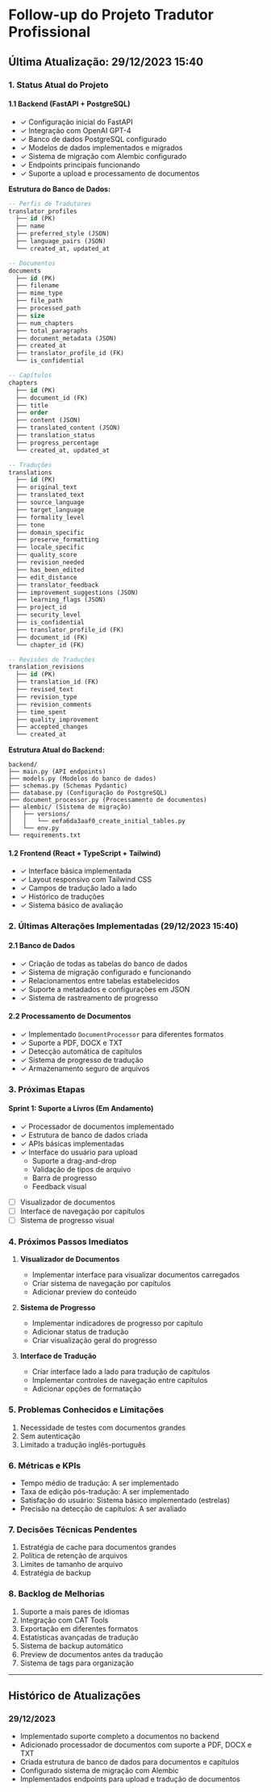 # Follow-up do Projeto Tradutor Profissional

## Última Atualização: 29/12/2023 15:40

### 1. Status Atual do Projeto

#### 1.1 Backend (FastAPI + PostgreSQL)
- ✓ Configuração inicial do FastAPI
- ✓ Integração com OpenAI GPT-4
- ✓ Banco de dados PostgreSQL configurado
- ✓ Modelos de dados implementados e migrados
- ✓ Sistema de migração com Alembic configurado
- ✓ Endpoints principais funcionando
- ✓ Suporte a upload e processamento de documentos

**Estrutura do Banco de Dados:**
```sql
-- Perfis de Tradutores
translator_profiles
  ├── id (PK)
  ├── name
  ├── preferred_style (JSON)
  ├── language_pairs (JSON)
  └── created_at, updated_at

-- Documentos
documents
  ├── id (PK)
  ├── filename
  ├── mime_type
  ├── file_path
  ├── processed_path
  ├── size
  ├── num_chapters
  ├── total_paragraphs
  ├── document_metadata (JSON)
  ├── created_at
  ├── translator_profile_id (FK)
  └── is_confidential

-- Capítulos
chapters
  ├── id (PK)
  ├── document_id (FK)
  ├── title
  ├── order
  ├── content (JSON)
  ├── translated_content (JSON)
  ├── translation_status
  ├── progress_percentage
  └── created_at, updated_at

-- Traduções
translations
  ├── id (PK)
  ├── original_text
  ├── translated_text
  ├── source_language
  ├── target_language
  ├── formality_level
  ├── tone
  ├── domain_specific
  ├── preserve_formatting
  ├── locale_specific
  ├── quality_score
  ├── revision_needed
  ├── has_been_edited
  ├── edit_distance
  ├── translator_feedback
  ├── improvement_suggestions (JSON)
  ├── learning_flags (JSON)
  ├── project_id
  ├── security_level
  ├── is_confidential
  ├── translator_profile_id (FK)
  ├── document_id (FK)
  └── chapter_id (FK)

-- Revisões de Traduções
translation_revisions
  ├── id (PK)
  ├── translation_id (FK)
  ├── revised_text
  ├── revision_type
  ├── revision_comments
  ├── time_spent
  ├── quality_improvement
  ├── accepted_changes
  └── created_at
```

**Estrutura Atual do Backend:**
```
backend/
├── main.py (API endpoints)
├── models.py (Modelos do banco de dados)
├── schemas.py (Schemas Pydantic)
├── database.py (Configuração do PostgreSQL)
├── document_processor.py (Processamento de documentos)
├── alembic/ (Sistema de migração)
│   ├── versions/
│   │   └── eefa6da3aaf0_create_initial_tables.py
│   └── env.py
└── requirements.txt
```

#### 1.2 Frontend (React + TypeScript + Tailwind)
- ✓ Interface básica implementada
- ✓ Layout responsivo com Tailwind CSS
- ✓ Campos de tradução lado a lado
- ✓ Histórico de traduções
- ✓ Sistema básico de avaliação

### 2. Últimas Alterações Implementadas (29/12/2023 15:40)

#### 2.1 Banco de Dados
- ✓ Criação de todas as tabelas do banco de dados
- ✓ Sistema de migração configurado e funcionando
- ✓ Relacionamentos entre tabelas estabelecidos
- ✓ Suporte a metadados e configurações em JSON
- ✓ Sistema de rastreamento de progresso

#### 2.2 Processamento de Documentos
- ✓ Implementado `DocumentProcessor` para diferentes formatos
- ✓ Suporte a PDF, DOCX e TXT
- ✓ Detecção automática de capítulos
- ✓ Sistema de progresso de tradução
- ✓ Armazenamento seguro de arquivos

### 3. Próximas Etapas

#### Sprint 1: Suporte a Livros (Em Andamento)
- ✓ Processador de documentos implementado
- ✓ Estrutura de banco de dados criada
- ✓ APIs básicas implementadas
- ✓ Interface do usuário para upload
  - Suporte a drag-and-drop
  - Validação de tipos de arquivo
  - Barra de progresso
  - Feedback visual
- [ ] Visualizador de documentos
- [ ] Interface de navegação por capítulos
- [ ] Sistema de progresso visual

### 4. Próximos Passos Imediatos

1. **Visualizador de Documentos**
   - Implementar interface para visualizar documentos carregados
   - Criar sistema de navegação por capítulos
   - Adicionar preview do conteúdo

2. **Sistema de Progresso**
   - Implementar indicadores de progresso por capítulo
   - Adicionar status de tradução
   - Criar visualização geral do progresso

3. **Interface de Tradução**
   - Criar interface lado a lado para tradução de capítulos
   - Implementar controles de navegação entre capítulos
   - Adicionar opções de formatação

### 5. Problemas Conhecidos e Limitações
1. Necessidade de testes com documentos grandes
2. Sem autenticação
3. Limitado a tradução inglês-português

### 6. Métricas e KPIs
- Tempo médio de tradução: A ser implementado
- Taxa de edição pós-tradução: A ser implementado
- Satisfação do usuário: Sistema básico implementado (estrelas)
- Precisão na detecção de capítulos: A ser avaliado

### 7. Decisões Técnicas Pendentes
1. Estratégia de cache para documentos grandes
2. Política de retenção de arquivos
3. Limites de tamanho de arquivo
4. Estratégia de backup

### 8. Backlog de Melhorias
1. Suporte a mais pares de idiomas
2. Integração com CAT Tools
3. Exportação em diferentes formatos
4. Estatísticas avançadas de tradução
5. Sistema de backup automático
6. Preview de documentos antes da tradução
7. Sistema de tags para organização

---

## Histórico de Atualizações

### 29/12/2023
- Implementado suporte completo a documentos no backend
- Adicionado processador de documentos com suporte a PDF, DOCX e TXT
- Criada estrutura de banco de dados para documentos e capítulos
- Configurado sistema de migração com Alembic
- Implementados endpoints para upload e tradução de documentos
